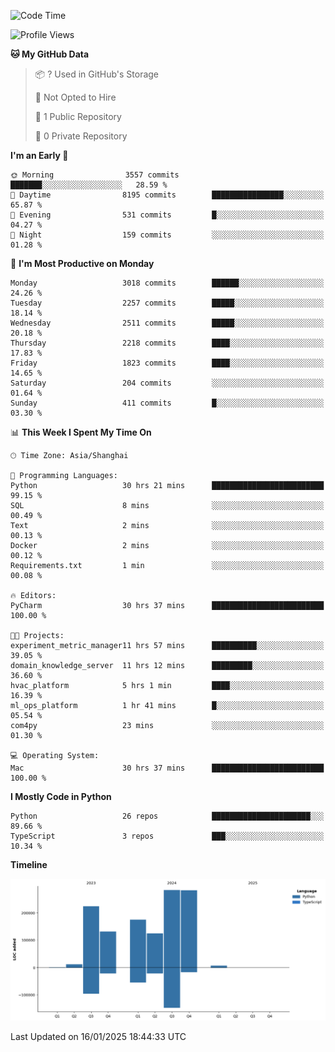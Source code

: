 <!--START_SECTION:waka-->
![Code Time](http://img.shields.io/badge/Code%20Time-58%20hrs%2052%20mins-blue)

![Profile Views](http://img.shields.io/badge/Profile%20Views-0-blue)

**🐱 My GitHub Data** 

> 📦 ? Used in GitHub's Storage 
 > 
> 🚫 Not Opted to Hire
 > 
> 📜 1 Public Repository 
 > 
> 🔑 0 Private Repository 
 > 
**I'm an Early 🐤** 

```text
🌞 Morning                3557 commits        ███████░░░░░░░░░░░░░░░░░░   28.59 % 
🌆 Daytime                8195 commits        ████████████████░░░░░░░░░   65.87 % 
🌃 Evening                531 commits         █░░░░░░░░░░░░░░░░░░░░░░░░   04.27 % 
🌙 Night                  159 commits         ░░░░░░░░░░░░░░░░░░░░░░░░░   01.28 % 
```
📅 **I'm Most Productive on Monday** 

```text
Monday                   3018 commits        ██████░░░░░░░░░░░░░░░░░░░   24.26 % 
Tuesday                  2257 commits        █████░░░░░░░░░░░░░░░░░░░░   18.14 % 
Wednesday                2511 commits        █████░░░░░░░░░░░░░░░░░░░░   20.18 % 
Thursday                 2218 commits        ████░░░░░░░░░░░░░░░░░░░░░   17.83 % 
Friday                   1823 commits        ████░░░░░░░░░░░░░░░░░░░░░   14.65 % 
Saturday                 204 commits         ░░░░░░░░░░░░░░░░░░░░░░░░░   01.64 % 
Sunday                   411 commits         █░░░░░░░░░░░░░░░░░░░░░░░░   03.30 % 
```


📊 **This Week I Spent My Time On** 

```text
🕑︎ Time Zone: Asia/Shanghai

💬 Programming Languages: 
Python                   30 hrs 21 mins      █████████████████████████   99.15 % 
SQL                      8 mins              ░░░░░░░░░░░░░░░░░░░░░░░░░   00.49 % 
Text                     2 mins              ░░░░░░░░░░░░░░░░░░░░░░░░░   00.13 % 
Docker                   2 mins              ░░░░░░░░░░░░░░░░░░░░░░░░░   00.12 % 
Requirements.txt         1 min               ░░░░░░░░░░░░░░░░░░░░░░░░░   00.08 % 

🔥 Editors: 
PyCharm                  30 hrs 37 mins      █████████████████████████   100.00 % 

🐱‍💻 Projects: 
experiment_metric_manager11 hrs 57 mins      ██████████░░░░░░░░░░░░░░░   39.05 % 
domain_knowledge_server  11 hrs 12 mins      █████████░░░░░░░░░░░░░░░░   36.60 % 
hvac_platform            5 hrs 1 min         ████░░░░░░░░░░░░░░░░░░░░░   16.39 % 
ml_ops_platform          1 hr 41 mins        █░░░░░░░░░░░░░░░░░░░░░░░░   05.54 % 
com4py                   23 mins             ░░░░░░░░░░░░░░░░░░░░░░░░░   01.30 % 

💻 Operating System: 
Mac                      30 hrs 37 mins      █████████████████████████   100.00 % 
```

**I Mostly Code in Python** 

```text
Python                   26 repos            ██████████████████████░░░   89.66 % 
TypeScript               3 repos             ███░░░░░░░░░░░░░░░░░░░░░░   10.34 % 
```



**Timeline**

![Lines of Code chart](https://raw.githubusercontent.com/jixingyou/jixingyou/main/assets/bar_graph.png)


 Last Updated on 16/01/2025 18:44:33 UTC
<!--END_SECTION:waka-->